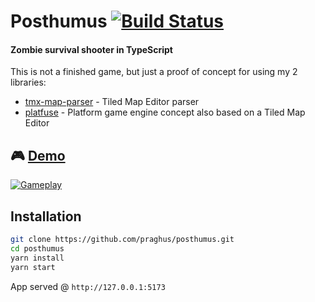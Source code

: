 # Posthumus [![Build Status](https://app.travis-ci.com/praghus/posthumus.svg?branch=main)](https://app.travis-ci.com/praghus/posthumus)

#### Zombie survival shooter in TypeScript

This is not a finished game, but just a proof of concept for using my 2 libraries:

-   [tmx-map-parser](https://github.com/praghus/tmx-map-parser) - Tiled Map Editor parser
-   [platfuse](https://github.com/praghus/platfuse) - Platform game engine concept also based on a Tiled Map Editor

## :video_game: [Demo](https://praghus.github.io/posthumus/)

[![Gameplay](https://user-images.githubusercontent.com/5312169/152866573-c2729ccb-a10d-4b81-af3e-7d14eb7737e3.gif)](https://praghus.github.io/posthumus/)

## Installation

```bash
git clone https://github.com/praghus/posthumus.git
cd posthumus
yarn install
yarn start
```

App served @ `http://127.0.0.1:5173`
